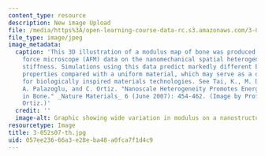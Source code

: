 ```yaml
---
content_type: resource
description: New image Upload
file: /media/https%3A/open-learning-course-data-rc.s3.amazonaws.com/3-052-nanomechanics-of-materials-and-biomaterials-spring-2007/057ee23666a3e28eba48a0fca7f1d4c9_3-052s07-th.jpg
file_type: image/jpeg
image_metadata:
  caption: 'This 3D illustration of a modulus map of bone was produced using atomic
    force microscope (AFM) data on the nanomechanical spatial heterogeneity of bone
    stiffness. Simulations using this data predict markedly different biomechanical
    properties compared with a uniform material, which may serve as a design consideration
    for biologically inspired materials technologies. See Tai, K., M. Dao, S. Suresh,
    A. Palazoglu, and C. Ortiz. "Nanoscale Heterogeneity Promotes Energy Dissipation
    in Bone." _Nature Materials_ 6 (June 2007): 454-462. (Image by Prof. Christine
    Ortiz.)'
  credit: ''
  image-alt: Graphic showing wide variation in modulus on a nanostructure level.
resourcetype: Image
title: 3-052s07-th.jpg
uid: 057ee236-66a3-e28e-ba48-a0fca7f1d4c9
---
```

